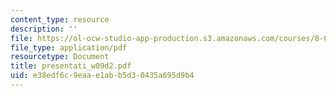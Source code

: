 ```yaml
---
content_type: resource
description: ''
file: https://ol-ocw-studio-app-production.s3.amazonaws.com/courses/8-02-physics-ii-electricity-and-magnetism-spring-2007/e38edf6c9eaae1abb5d30435a695d9b4_presentati_w09d2.pdf
file_type: application/pdf
resourcetype: Document
title: presentati_w09d2.pdf
uid: e38edf6c-9eaa-e1ab-b5d3-0435a695d9b4
---
```

